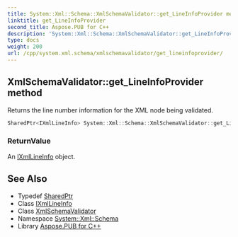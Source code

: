 ```yaml
---
title: System::Xml::Schema::XmlSchemaValidator::get_LineInfoProvider method
linktitle: get_LineInfoProvider
second_title: Aspose.PUB for C++
description: 'System::Xml::Schema::XmlSchemaValidator::get_LineInfoProvider method. Returns the line number information for the XML node being validated in C++.'
type: docs
weight: 200
url: /cpp/system.xml.schema/xmlschemavalidator/get_lineinfoprovider/
---
```

## XmlSchemaValidator::get_LineInfoProvider method


Returns the line number information for the XML node being validated.

```cpp
SharedPtr<IXmlLineInfo> System::Xml::Schema::XmlSchemaValidator::get_LineInfoProvider()
```


### ReturnValue

An [IXmlLineInfo](../../../system.xml/ixmllineinfo/) object.

## See Also

* Typedef [SharedPtr](../../../system/sharedptr/)
* Class [IXmlLineInfo](../../../system.xml/ixmllineinfo/)
* Class [XmlSchemaValidator](../)
* Namespace [System::Xml::Schema](../../)
* Library [Aspose.PUB for C++](../../../)
